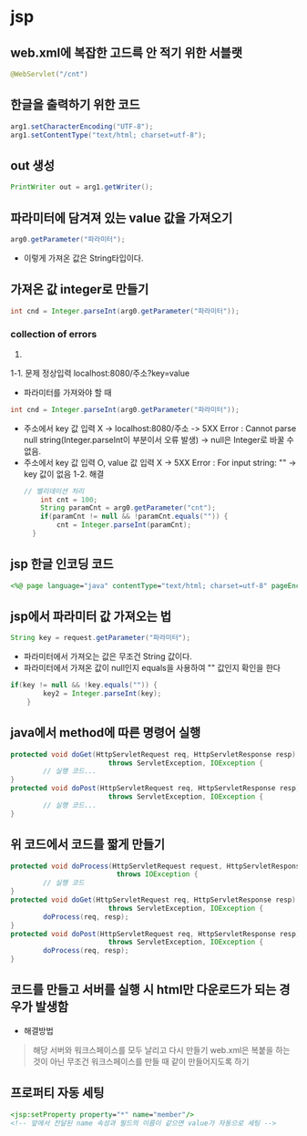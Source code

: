 # jsp

## web.xml에 복잡한 고드륵 안 적기 위한 서블랫
```java
@WebServlet("/cnt")
```

## 한글을 출력하기 위한 코드
```java
arg1.setCharacterEncoding("UTF-8");
arg1.setContentType("text/html; charset=utf-8");
```

## out 생성
```java
PrintWriter out = arg1.getWriter();
```

## 파라미터에 담겨져 있는 value 값을 가져오기
```java
arg0.getParameter("파라미터");
```
 - 이렇게 가져온 값은 String타입이다.

## 가져온 값 integer로 만들기
```java
int cnd = Integer.parseInt(arg0.getParameter("파라미터"));
```
### collection of errors
1. 
1-1. 문제
 정상입력 localhost:8080/주소?key=value
 - 파라미터를 가져와야 할 때
 ```java
 int cnd = Integer.parseInt(arg0.getParameter("파라미터"));
 ```
 - 주소에서 key 값 입력 X -> localhost:8080/주소
  -> 5XX Error : Cannot parse null string(Integer.parseInt이 부분이서 오류 발생) -> null은 Integer로 바꿀 수 없음.
 - 주소에서 key 값 입력 O, value 값 입력 X
  -> 5XX Error : For input string: "" -> key 값이 없음
1-2. 해결
    ```java
    // 벨리데이션 처리
	    int cnt = 100;
        String paramCnt = arg0.getParameter("cnt");
        if(paramCnt != null && !paramCnt.equals("")) {
            cnt = Integer.parseInt(paramCnt);
      }

    ```

## jsp 한글 인코딩 코드
```jsp
<%@ page language="java" contentType="text/html; charset=utf-8" pageEncoding="utf-8"%>
```
## jsp에서 파라미터 값 가져오는 법
```java
String key = request.getParameter("파라미터");
```
  - 파라미터에서 가져오는 값은 무조건 String 값이다.
  - 파라미터에서 가져온 값이 null인지 equals을 사용하여 "" 값인지 확인을 한다
```java
if(key != null && !key.equals("")) {
		key2 = Integer.parseInt(key);
	}
```

## java에서 method에 따른 명령어 실행
```java
protected void doGet(HttpServletRequest req, HttpServletResponse resp)
                        throws ServletException, IOException {
		// 실행 코드...
}
protected void doPost(HttpServletRequest req, HttpServletResponse resp)
                        throws ServletException, IOException {
		// 실행 코드...
}
```

## 위 코드에서 코드를 짧게 만들기
```java
protected void doProcess(HttpServletRequest request, HttpServletResponse response)
                          throws IOException {
		// 실행 코드
}
protected void doGet(HttpServletRequest req, HttpServletResponse resp)
                        throws ServletException, IOException {
		doProcess(req, resp);
}
protected void doPost(HttpServletRequest req, HttpServletResponse resp)
                        throws ServletException, IOException {
		doProcess(req, resp);
}
```
## 코드를 만들고 서버를 실행 시 html만 다운로드가 되는 경우가 발생함
 - 해결방법
 > 해당 서버와 워크스페이스를 모두 날리고 다시 만들기 web.xml은 복붙을 하는 것이 아닌 무조건 워크스페이스를 만들 때 같이 만들어지도록 하기
 
## 프로퍼티 자동 세팅
```jsp
<jsp:setProperty property="*" name="member"/>
<!-- 앞에서 전달된 name 속성과 필드의 이름이 같으면 value가 자동으로 세팅 -->
```